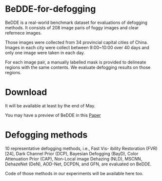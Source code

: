 # BeDDE-for-defogging 
BeDDE is a real-world benchmark dataset for evaluations of defogging methods.
It consists of 208 image paris of foggy images and clear refernece images. 

Those images were collected from 34 provincial capital cities of China. 
Images in each city were collect between 9:00~10:00 over 40 days and only one image were taken in each day.

For each image pair, a manually labelled mask is provided to delineate regions with the same contents.
We evaluate defogging results on those regions.

# Download
It will be available at least by the end of May.

You may have a preview of BeDDE in this [Paper](http://sse.tongji.edu.cn/linzhang/ICME2019/BeDDE.pdf)

# Defogging methods
10 representative defogging methods, i.e.,
Fast Vis- ibility Restoration (FVR) [24], Dark Channel Prior (DCP), 
Bayesian Defogging (BayD), 
Color Attenuation Prior (CAP), 
Non-Local image Dehazing (NLD), 
MSCNN, 
DehazeNet (DeN), 
AOD-Net, 
DCPDN, 
and GFN,
are evaluated on BeDDE. 

Code of those methods in our experiments will be available here too.
